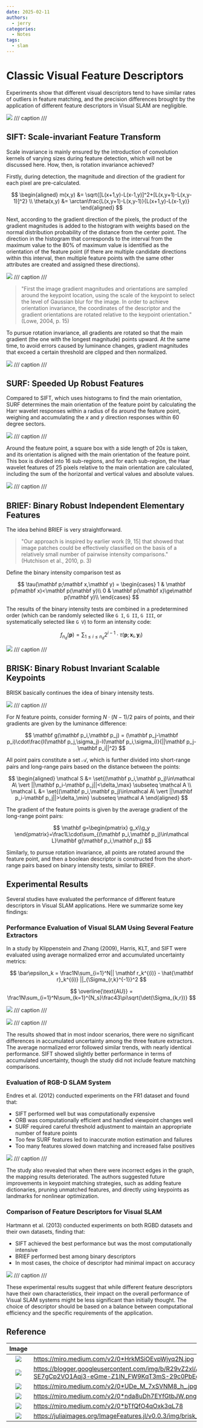```yaml
---
date: 2025-02-11
authors:
  - jerry
categories:
  - Notes
tags:
  - slam
---
```


# Classic Visual Feature Descriptors

Experiments show that different visual descriptors tend to have similar rates of outliers in feature matching, and the precision differences brought by the application of different feature descriptors in Visual SLAM are negligible.

<!-- more -->

![](https://github.com/ZhangzrJerry/Introduction-to-Mobile-Robotics/raw/main/results/ransac.png)
/// caption
///

## SIFT: Scale-invariant Feature Transform

Scale invariance is mainly ensured by the introduction of convolution kernels of varying sizes during feature detection, which will not be discussed here. How, then, is rotation invariance achieved?

Firstly, during detection, the magnitude and direction of the gradient for each pixel are pre-calculated.

$$
\begin{aligned}
m(x,y) &= \sqrt{[L(x+1,y)-L(x-1,y)]^2+[L(x,y+1)-L(x,y-1)]^2} \\
\theta(x,y) &= \arctan\frac{L(x,y+1)-L(x,y-1)}{L(x+1,y)-L(x-1,y)}
\end{aligned}
$$

Next, according to the gradient direction of the pixels, the product of the gradient magnitudes is added to the histogram with weights based on the normal distribution probability of the distance from the center point. The direction in the histogram that corresponds to the interval from the maximum value to the 80% of maximum value is identified as the orientation of the feature point (if there are multiple candidate directions within this interval, then multiple feature points with the same other attributes are created and assigned these directions).

![](./1.jpg)
/// caption
///

> "First the image gradient magnitudes and orientations are sampled around the keypoint location, using the scale of the keypoint to select the level of Gaussian blur for the image. In order to achieve orientation invariance, the coordinates of the descriptor and the gradient orientations are rotated relative to the keypoint orientation." (Lowe, 2004, p. 15)

To pursue rotation invariance, all gradients are rotated so that the main gradient (the one with the longest magnitude) points upward. At the same time, to avoid errors caused by luminance changes, gradient magnitudes that exceed a certain threshold are clipped and then normalized.

![](./2.png)
/// caption
///

## SURF: Speeded Up Robust Features

Compared to SIFT, which uses histograms to find the main orientation, SURF determines the main orientation of the feature point by calculating the Harr wavelet responses within a radius of $6s$ around the feature point, weighing and accumulating the $x$ and $y$ direction responses within $60$ degree sectors.

![](./3.jpg)
/// caption
///

Around the feature point, a square box with a side length of $20s$ is taken, and its orientation is aligned with the main orientation of the feature point. This box is divided into $16$ sub-regions, and for each sub-region, the Haar wavelet features of $25$ pixels relative to the main orientation are calculated, including the sum of the horizontal and vertical values and absolute values.

![](./4.png)
/// caption
///

## BRIEF: Binary Robust Independent Elementary Features

The idea behind BRIEF is very straightforward.

> "Our approach is inspired by earlier work [9, 15] that showed that image patches could be effectively classified on the basis of a relatively small number of pairwise intensity comparisons." (Hutchison et al., 2010, p. 3)

Define the binary intensity comparison test as

$$
\tau(\mathbf p;\mathbf x,\mathbf y) = \begin{cases}
1 & \mathbf p(\mathbf x)<\mathbf p(\mathbf y)\\
0 & \mathbf p(\mathbf x)\ge\mathbf p(\mathbf y)\\
\end{cases}
$$

The results of the binary intensity tests are combined in a predetermined order (which can be randomly selected like `G I`, `G II`, `G III`, or systematically selected like `G V`) to form an intensity code:

$$
f_{n_d}(\mathbf p) = \sum_{1\le i\le n_d}2^{i-1}\cdot\tau(\mathbf p;\mathbf x_i,\mathbf y_i)
$$

![](./5.jpg)
/// caption
///

## BRISK: Binary Robust Invariant Scalable Keypoints

BRISK basically continues the idea of binary intensity tests.

![](./6.png)
/// caption
///

For $N$ feature points, consider forming $N\cdot(N-1)/2$ pairs of points, and their gradients are given by the luminance difference:

$$
\mathbf g(\mathbf p_i,\mathbf p_j) = (\mathbf p_j-\mathbf p_i)\cdot\frac{I(\mathbf p_j,\sigma_j)-I(\mathbf p_i,\sigma_i)}{||\mathbf p_j-\mathbf p_i||^2}
$$

All point pairs constitute a set $\mathcal A$, which is further divided into short-range pairs and long-range pairs based on the distance between the points:

$$
\begin{aligned}
\mathcal S &= \set{(\mathbf p_i,\mathbf p_j)\in\mathcal A\ \vert ||\mathbf p_i-\mathbf p_j||<\delta_\max} \subseteq \mathcal A \\
\mathcal L &= \set{(\mathbf p_i,\mathbf p_j)\in\mathcal A\ \vert ||\mathbf p_i-\mathbf p_j||>\delta_\min} \subseteq \mathcal A
\end{aligned}
$$

The gradient of the feature points is given by the average gradient of the long-range point pairs:

$$
\mathbf g=\begin{pmatrix}
g_x\\g_y
\end{pmatrix}=\frac1L\cdot\sum_{(\mathbf p_i,\mathbf p_j)\in\mathcal L}\mathbf g(\mathbf p_i,\mathbf p_j)
$$

Similarly, to pursue rotation invariance, all points are rotated around the feature point, and then a boolean descriptor is constructed from the short-range pairs based on binary intensity tests, similar to BRIEF.

## Experimental Results

Several studies have evaluated the performance of different feature descriptors in Visual SLAM applications. Here we summarize some key findings:

### Performance Evaluation of Visual SLAM Using Several Feature Extractors

In a study by Klippenstein and Zhang (2009), Harris, KLT, and SIFT were evaluated using average normalized error and accumulated uncertainty metrics:

$$
\bar\epsilon_k = \frac1N\sum_{i=1}^N|| \mathbf r_k^{(i)} - \hat{\mathbf r}_k^{(i)} ||_{\Sigma_{r,k}^{-1}}^2
$$

$$
\overline{\text{AU}} = \frac1N\sum_{i=1}^N\sum_{k=1}^{N_s}\frac43\pi\sqrt{\det(\Sigma_{k,r})}
$$

![](./exp1-1.png)
/// caption
///

![](./exp1-2.png)
/// caption
///

The results showed that in most indoor scenarios, there were no significant differences in accumulated uncertainty among the three feature extractors. The average normalized error followed similar trends, with nearly identical performance. SIFT showed slightly better performance in terms of accumulated uncertainty, though the study did not include feature matching comparisons.

### Evaluation of RGB-D SLAM System

Endres et al. (2012) conducted experiments on the FR1 dataset and found that:

- SIFT performed well but was computationally expensive
- ORB was computationally efficient and handled viewpoint changes well
- SURF required careful threshold adjustment to maintain an appropriate number of feature points
- Too few SURF features led to inaccurate motion estimation and failures
- Too many features slowed down matching and increased false positives

![](./exp2.png)
/// caption
///

The study also revealed that when there were incorrect edges in the graph, the mapping results deteriorated. The authors suggested future improvements in keypoint matching strategies, such as adding feature dictionaries, pruning unmatched features, and directly using keypoints as landmarks for nonlinear optimization.

### Comparison of Feature Descriptors for Visual SLAM

Hartmann et al. (2013) conducted experiments on both RGBD datasets and their own datasets, finding that:

- SIFT achieved the best performance but was the most computationally intensive
- BRIEF performed best among binary descriptors
- In most cases, the choice of descriptor had minimal impact on accuracy

![](./exp3.png)
/// caption
///

These experimental results suggest that while different feature descriptors have their own characteristics, their impact on the overall performance of Visual SLAM systems might be less significant than initially thought. The choice of descriptor should be based on a balance between computational efficiency and the specific requirements of the application.

## Reference

|    Image     | Link                                                                                                                                                                                                               |
| :----------: | ------------------------------------------------------------------------------------------------------------------------------------------------------------------------------------------------------------------ |
| ![](./1.jpg) | https://miro.medium.com/v2/0*HrkMSiOEvpWjyq2N.jpg                                                                                                                                                                  |
| ![](./2.png) | https://blogger.googleusercontent.com/img/b/R29vZ2xl/AVvXsEj6keFD3eBZBqtWStykos5pZimIdojq2hIfJJEdOIneS7ssXf2YyNvlkMuVcXK-SE7gCp2VO1Aqj3-eGme-Z1lN_FW9KqT3mS-29c0PbEqbEBY5OonC089GRDemZfn92-W6Mm_OSg/s1600/sift_pic |
| ![](./3.jpg) | https://miro.medium.com/v2/0*UDe_M_7xSVNM8_h_.jpg                                                                                                                                                                  |
| ![](./4.png) | https://miro.medium.com/v2/0*nda8uDh7EYfGtbJW.png                                                                                                                                                                  |
| ![](./5.jpg) | https://miro.medium.com/v2/0*bTfQfO4qOxk3qL78                                                                                                                                                                      |
| ![](./6.png) | https://juliaimages.org/ImageFeatures.jl/v0.0.3/img/brisk_pattern.png                                                                                                                                              |

